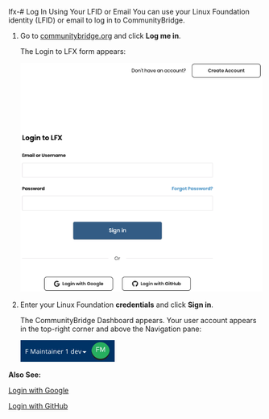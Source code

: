lfx-# Log In Using Your LFID or Email
You can use your Linux Foundation identity (LFID) or email to log in to CommunityBridge. 

1. Go to [communitybridge.org](https://communitybridge.org/) and click **Log me in**.

   The Login to LFX form appears:

   ![Login to LFX](imgs/lfx-login-to-lfx.png)

1. Enter your Linux Foundation **credentials** and click **Sign in**.

   The CommunityBridge Dashboard appears. Your user account appears in the top-right corner and above the Navigation pane:

   ![Sign In Role](imgs/lfx-sign-in-role-identification.png)

**Also See:**

[Login with Google](log-in-with-google.md)

[Login with GitHub](log-in-with-github.md)